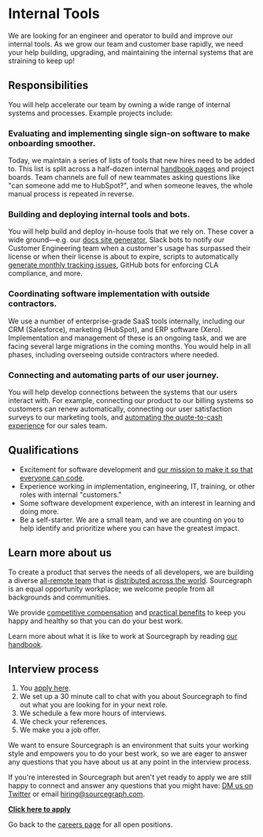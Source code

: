 # Internal Tools

We are looking for an engineer and operator to build and improve our internal tools. As we grow our team and customer base rapidly, we need your help building, upgrading, and maintaining the internal systems that are straining to keep up!

## Responsibilities

You will help accelerate our team by owning a wide range of internal systems and processes. Example projects include:

### Evaluating and implementing single sign-on software to make onboarding smoother.

Today, we maintain a series of lists of tools that new hires need to be added to. This list is split across a half-dozen internal [handbook pages](https://about.sourcegraph.com/handbook/people-ops/onboarding) and project boards. Team channels are full of new teammates asking questions like "can someone add me to HubSpot?", and when someone leaves, the whole manual process is repeated in reverse.

### Building and deploying internal tools and bots.

You will help build and deploy in-house tools that we rely on. These cover a wide ground—e.g. our [docs site generator](https://github.com/sourcegraph/docsite), Slack bots to notify our Customer Engineering team when a customer's usage has surpassed their license or when their license is about to expire, scripts to automatically [generate monthly tracking issues](https://github.com/sourcegraph/sourcegraph/labels/tracking), GitHub bots for enforcing CLA compliance, and more.

### Coordinating software implementation with outside contractors.

We use a number of enterprise-grade SaaS tools internally, including our CRM (Salesforce), marketing (HubSpot), and ERP software (Xero). Implementation and management of these is an ongoing task, and we are facing several large migrations in the coming months. You would help in all phases, including overseeing outside contractors where needed.

### Connecting and automating parts of our user journey.

You will help develop connections between the systems that our users interact with. For example, connecting our product to our billing systems so customers can renew automatically, connecting our user satisfaction surveys to our marketing tools, and [automating the quote-to-cash experience](https://about.sourcegraph.com/handbook/sales/sales_to_ce_handover#finance-and-operations-responsibilities) for our sales team.

## Qualifications

- Excitement for software development and [our mission to make it so that everyone can code](https://about.sourcegraph.com/company/strategy).
- Experience working in implementation, engineering, IT, training, or other roles with internal "customers."
- Some software development experience, with an interest in learning and doing more.
- Be a self-starter. We are a small team, and we are counting on you to help identify and prioritize where you can have the greatest impact.

## Learn more about us

To create a product that serves the needs of all developers, we are building a diverse [all-remote team](https://about.sourcegraph.com/company/remote) that is [distributed across the world](https://about.sourcegraph.com/company/team). Sourcegraph is an equal opportunity workplace; we welcome people from all backgrounds and communities.

We provide [competitive compensation](https://about.sourcegraph.com/handbook/people-ops/compensation) and [practical benefits](https://about.sourcegraph.com/handbook/people-ops/benefits-and-perks) to keep you happy and healthy so that you can do your best work.

Learn more about what it is like to work at Sourcegraph by reading [our handbook](https://about.sourcegraph.com/handbook/).

## Interview process

1. You [apply here](https://jobs.lever.co/sourcegraph/e21ff6b1-87fd-4214-8ff6-16881aba2023).
1. We set up a 30 minute call to chat with you about Sourcegraph to find out what you are looking for in your next role.
1. We schedule a few more hours of interviews.
1. We check your references.
1. We make you a job offer.

We want to ensure Sourcegraph is an environment that suits your working style and empowers you to do your best work, so we are eager to answer any questions that you have about us at any point in the interview process.

If you're interested in Sourcegraph but aren't yet ready to apply we are still happy to connect and answer any questions that you might have: [DM us on Twitter](https://twitter.com/srcgraph) or email hiring@sourcegraph.com.

**[Click here to apply](https://jobs.lever.co/sourcegraph/e21ff6b1-87fd-4214-8ff6-16881aba2023)**

Go back to the [careers page](../../../company/careers.md) for all open positions.
